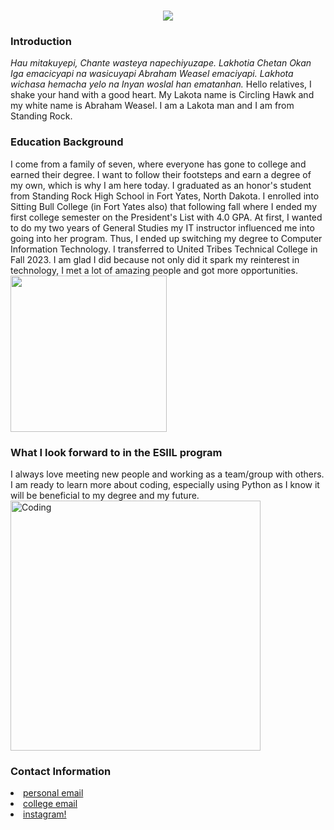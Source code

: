 <body style="background-color:#">
<h1 align="center">
    <img src="https://readme-typing-svg.herokuapp.com/?font=Righteous&size=35&center=true&vCenter=true&width=500&height=70&duration=4000&lines=Hi+There!+👋;+I'm+Abraham+Weasel!;" />
<h3><b>Introduction</b></h3>
<em>Hau mitakuyepi, Chante wasteya napechiyuzape. Lakhotia Chetan Okan Iga emacicyapi na wasicuyapi Abraham Weasel emaciyapi. Lakhota wichasa hemacha yelo na Inyan woslal han ematanhan.</em>
Hello relatives, I shake your hand with a good heart. My Lakota name is Circling Hawk and my white name is Abraham Weasel. I am a Lakota man and I am from Standing Rock.
<h3><b>Education Background</b></h3>
I come from a family of seven, where everyone has gone to college and earned their degree. I want to follow their footsteps and earn a degree of my own, which is why I am here today. I graduated as an honor's student from Standing Rock High School in Fort Yates, North Dakota. I enrolled into Sitting Bull College (in Fort Yates also) that following fall where I ended my first college semester on the President's List with 4.0 GPA. At first, I wanted to do my two years of General Studies my IT instructor influenced me into going into her program. Thus, I ended up switching my degree to Computer Information Technology. I transferred to United Tribes Technical College in Fall 2023. I am glad I did because not only did it spark my reinterest in technology, I met a lot of amazing people and got more opportunities. 
<img style="center;" src="https://drive.google.com/file/d/1g5AsqfDxYJToQcDCKDJVRy5iN0qEAS0w/preview" width="250" height="250" />
<br>
<h3>What I look forward to in the ESIIL program</h3>
I always love meeting new people and working as a team/group with others. I am ready to learn more about coding, especially using Python as I know it will be beneficial to my degree and my future.
<img align="center" alt="Coding" width="400" src="https://media0.giphy.com/media/f6hnhHkks8bk4jwjh3/giphy.gif?cid=6c09b952sxnyel986flzqipltjxykqy2envn0gnsizrqv5g3&ep=v1_internal_gif_by_id&rid=giphy.gif&ct=s">
<h3><b>Contact Information</b></h3>
<li><a href="abrahamweasel@gmail.com" target="_blank">personal email
<li><a href="weasel.abraham@stu.uttc.edu" target="_blank">college email
<li><a href="https://www.instagram.com/abrahamweasel/" target="_blank">instagram!

